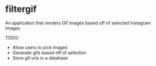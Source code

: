 filtergif
============================

An application that renders Gif images based off of selected Instagram images

TODO:
- Allow users to pick images
- Generate gifs based off of selection
- Store gif urls in a database
